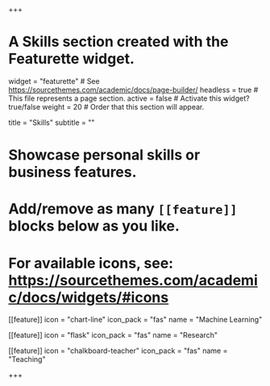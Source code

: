 +++
# A Skills section created with the Featurette widget.
widget = "featurette"  # See https://sourcethemes.com/academic/docs/page-builder/
headless = true  # This file represents a page section.
active = false  # Activate this widget? true/false
weight = 20  # Order that this section will appear.

title = "Skills"
subtitle = ""

# Showcase personal skills or business features.
#
# Add/remove as many `[[feature]]` blocks below as you like.
#
# For available icons, see: https://sourcethemes.com/academic/docs/widgets/#icons



[[feature]]
  icon = "chart-line"
  icon_pack = "fas"
  name = "Machine Learning"


[[feature]]
  icon = "flask"
  icon_pack = "fas"
  name = "Research"

[[feature]]
  icon = "chalkboard-teacher"
  icon_pack = "fas"
  name = "Teaching"

+++
